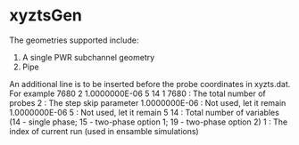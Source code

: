 # xyztsGen
The geometries supported include:
1. A single PWR subchannel geometry
2. Pipe

An additional line is to be inserted before the probe coordinates in xyzts.dat. For example
       7680           2  1.0000000E-06           5          14           1
7680          : The total number of probes
2             : The step skip parameter
1.0000000E-06 : Not used, let it remain 1.0000000E-06
5             : Not used, let it remain 5
14            : Total number of variables (14 - single phase; 15 - two-phase option 1; 19 - two-phase option 2)
1             : The index of current run (used in ensamble simulations)

